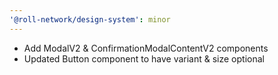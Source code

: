```yaml
---
'@roll-network/design-system': minor
---
```


- Add ModalV2 & ConfirmationModalContentV2 components
- Updated Button component to have variant & size optional
